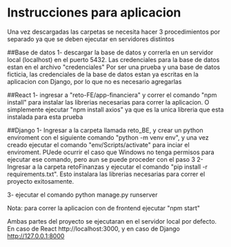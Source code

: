 # Instrucciones para aplicacion
Una vez descargadas las carpetas se necesita hacer 3 procedimientos por separado ya que se deben ejecutar en servidores distintos

##Base de datos
1- descargar la base de datos y correrla en un servidor local (localhost) en el puerto 5432. Las credenciales para la base de datos estan en el archivo "credenciales"
Por ser una prueba y una base de datos ficticia, las credenciales de la base de datos estan ya escritas en la aplicacion con Django, por lo que no es necesario agregarlas

##React
1- ingresar a "reto-FE/app-financiera" y correr el comando "npm install" para instalar las librerias necesarias para correr la aplicacion. O simplemente ejecutar "npm install axios" ya que es la unica libreria que esta instalada para esta prueba


##Django 
1- Ingresar a la carpeta llamada reto_BE, y crear un python enviroment con el siguiente comando "python -m venv env", y una vez creado ejecutar el comando "env/Scripts/activate" para inciar el enviroment. PUede ocurrir el caso que Windows no tenga permisos para ejecutar ese comando, pero aun se puede proceder con el paso 3
2- Ingresar a la carpeta retoFinanzas y ejecutar el comando "pip install -r requirements.txt". Esto instalara las librerias necesarias para correr el proyecto exitosamente.

3- ejecutar el comando python manage.py runserver

Nota: para correr la aplicacion con de frontend ejecutar "npm start"

Ambas partes del proyecto se ejecutaran en el servidor local por defecto. En caso de React http://localhost:3000, y en caso de Django http://127.0.0.1:8000
